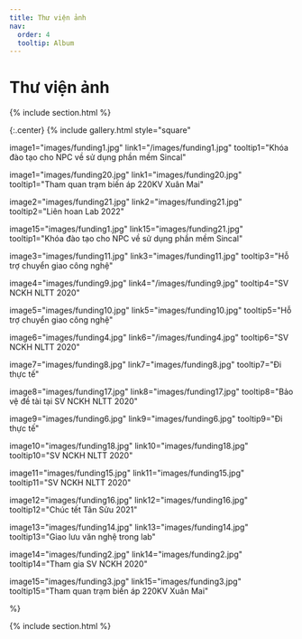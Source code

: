 ```yaml
---
title: Thư viện ảnh
nav:
  order: 4
  tooltip: Album
---
```


# <i class="fas fa-feather-alt"></i>Thư viện ảnh

{% include section.html %}

{:.center}
{% include gallery.html style="square"

image1="images/funding1.jpg" link1="/images/funding1.jpg" tooltip1="Khóa đào tạo cho NPC về sử dụng phần mềm Sincal" 

image1="images/funding20.jpg" link1="images/funding20.jpg" tooltip1="Tham quan trạm biến áp 220KV Xuân Mai"

image2="images/funding21.jpg" link2="images/funding21.jpg" tooltip2="Liên hoan Lab 2022"

 image15="images/funding1.jpg" link15="images/funding21.jpg" tooltip1="Khóa đào tạo cho NPC về sử dụng phần mềm Sincal" 

image3="images/funding11.jpg" link3="images/funding11.jpg" tooltip3="Hỗ trợ chuyển giao công nghệ"

image4="images/funding9.jpg" link4="/images/funding9.jpg" tooltip4="SV NCKH NLTT 2020"

image5="images/funding10.jpg" link5="images/funding10.jpg" tooltip5="Hỗ trợ chuyển giao công nghệ"

image6="images/funding4.jpg" link6="/images/funding4.jpg" tooltip6="SV NCKH NLTT 2020"

image7="images/funding8.jpg" link7="images/funding8.jpg" tooltip7="Đi thực tế"

image8="images/funding17.jpg" link8="images/funding17.jpg" tooltip8="Bảo vệ đề tài tại SV NCKH NLTT 2020"

image9="images/funding6.jpg" link9="images/funding6.jpg" tooltip9="Đi thực tế"

image10="images/funding18.jpg" link10="images/funding18.jpg" tooltip10="SV NCKH NLTT 2020"

image11="images/funding15.jpg" link11="images/funding15.jpg" tooltip11="SV NCKH NLTT 2020"

image12="images/funding16.jpg" link12="images/funding16.jpg" tooltip12="Chúc tết Tân Sửu 2021"

image13="images/funding14.jpg" link13="images/funding14.jpg" tooltip13="Giao lưu văn nghệ trong lab"

image14="images/funding2.jpg" link14="images/funding2.jpg" tooltip14="Tham gia SV NCKH 2020"

image15="images/funding3.jpg" link15="images/funding3.jpg" tooltip15="Tham quan trạm biến áp 220KV Xuân Mai"

 %}

{% include section.html %}
